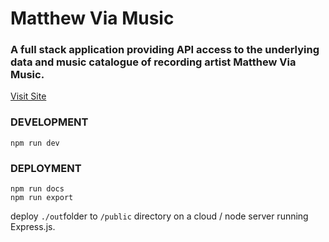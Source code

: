 # Matthew Via Music

### A full stack application providing API access to the underlying data and music catalogue of recording artist Matthew Via Music.

[Visit Site](https://matthewviamusic.com)

### DEVELOPMENT

`npm run dev`

### DEPLOYMENT

```
npm run docs
npm run export
```

deploy `./out`folder to `/public` directory on a cloud / node server running Express.js.
